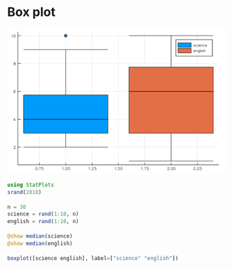 # Box plot

![boxplot.png](figures/boxplot.png)

```julia
using StatPlots
srand(2018)

n = 30
science = rand(1:10, n)
english = rand(1:10, n)

@show median(science)
@show median(english)

boxplot([science english], label=["science" "english"])
```
